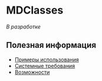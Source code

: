 # MDClasses

*В разработке*

## Полезная информация 

- [Примеры использования](examples.md)
- [Системные требования](systemRequirements.md)
- [Возможности](features.md)
